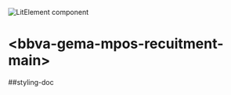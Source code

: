 ![LitElement component](https://img.shields.io/badge/litElement-component-blue.svg)

# \<bbva-gema-mpos-recuitment-main>

##styling-doc